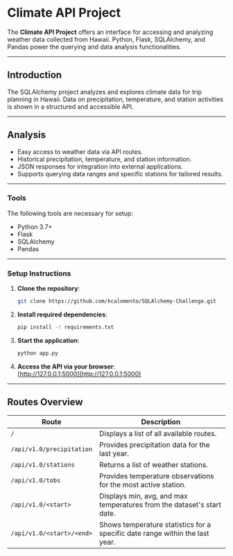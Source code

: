 # **Climate API Project**

The **Climate API Project** offers an interface for accessing and analyzing weather data collected from Hawaii. Python, Flask, SQLAlchemy, and Pandas power the querying and data analysis functionalities.

---

## **Introduction**

The SQLAlchemy project analyzes and explores climate data for trip planning in Hawaii. Data on precipitation, temperature, and station activities is shown in a structured and accessible API. 

---

## **Analysis**

- Easy access to weather data via API routes.
- Historical precipitation, temperature, and station information.
- JSON responses for integration into external applications.
- Supports querying data ranges and specific stations for tailored results.

---

### **Tools**

The following tools are necessary for setup:

- Python 3.7+
- Flask
- SQLAlchemy
- Pandas

---

### **Setup Instructions**

1. **Clone the repository**:
    ```bash
    git clone https://github.com/kcalomento/SQLAlchemy-Challenge.git
    ```

2. **Install required dependencies**:
    ```bash
    pip install -r requirements.txt
    ```

3. **Start the application**:
    ```bash
    python app.py
    ```

4. **Access the API via your browser**:  
   [http://127.0.0.1:5000](http://127.0.0.1:5000)

---

## **Routes Overview**

| **Route**                         | **Description**                                                             |
|------------------------------------|-----------------------------------------------------------------------------|
| `/`                                | Displays a list of all available routes.                                    |
| `/api/v1.0/precipitation`          | Provides precipitation data for the last year.                              |
| `/api/v1.0/stations`               | Returns a list of weather stations.                                         |
| `/api/v1.0/tobs`                   | Provides temperature observations for the most active station.              |
| `/api/v1.0/<start>`                | Displays min, avg, and max temperatures from the dataset's start date.      |
| `/api/v1.0/<start>/<end>`          | Shows temperature statistics for a specific date range within the last year.|
